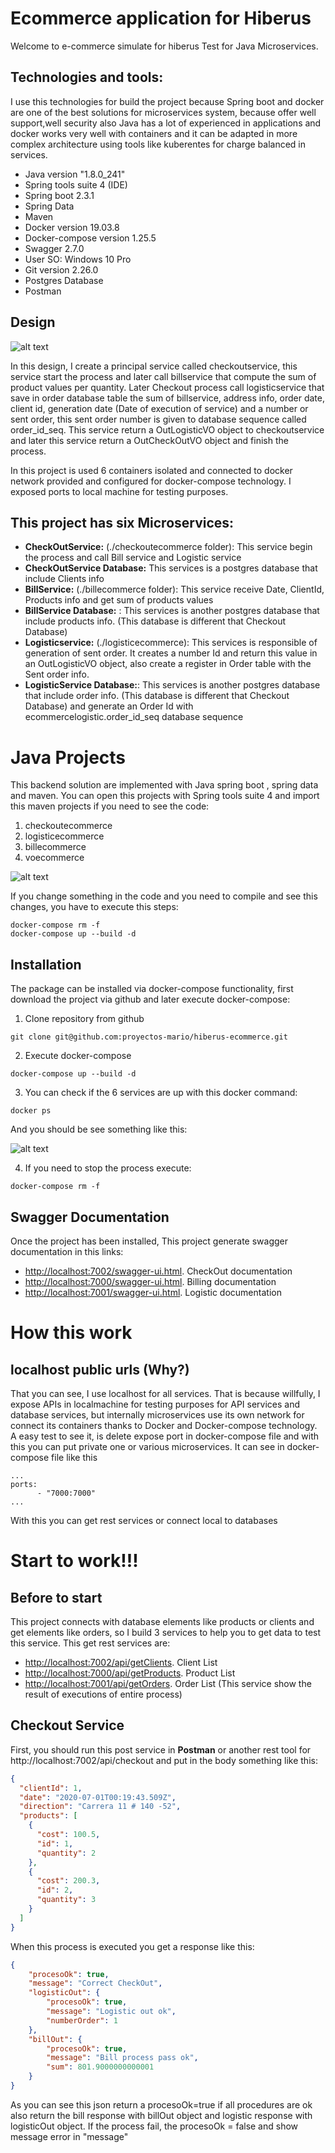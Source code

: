 # Ecommerce application for Hiberus

Welcome to e-commerce simulate for hiberus Test for Java Microservices.

## Technologies and tools:

I use this technologies for build the project because Spring boot and docker are one of the best solutions for microservices system, because offer well support,well security also Java has a lot of experienced in applications and docker works very well with containers and it can be adapted in more complex architecture using tools like kuberentes for charge balanced in services.

- Java version "1.8.0_241"
- Spring tools suite 4 (IDE)
- Spring boot 2.3.1
- Spring Data
- Maven
- Docker version 19.03.8
- Docker-compose version 1.25.5
- Swagger 2.7.0
- User SO: Windows 10 Pro
- Git version 2.26.0
- Postgres Database
- Postman

## Design

![alt text](https://github.com/proyectos-mario/hiberus-ecommerce/blob/master/images/design.png?raw=true)

In this design, I create a principal service called checkoutservice, this service start the process and later call billservice that compute the sum of product values per quantity. Later Checkout process call logisticservice that save in order database table the sum of billservice, address info, order date, client id, generation date (Date of execution of service) and a number or sent order, this sent order number is given to database sequence called order_id_seq. This service return a OutLogisticVO object to checkoutservice and later this service return a OutCheckOutVO object and finish the process.

In this project is used 6 containers isolated and connected to docker network provided and configured for docker-compose technology. I exposed ports to local machine for testing purposes.



 ## This project has six Microservices:

- **CheckOutService:**  (./checkoutecommerce folder): This service begin the process and call Bill service and Logistic service
- **CheckOutService Database:** This services is a postgres database that include Clients info
- **BillService:** (./billecommerce folder): This service receive Date, ClientId, Products info and get sum of products values
- **BillService Database:** : This services is another postgres database that include products info. (This database is different that Checkout Database)
- **Logisticservice:** (./logisticecommerce): This services is responsible of generation of sent order. It creates a number Id and return this value in an OutLogisticVO object, also create a register in Order table with the Sent order info.
- **LogisticService Database:**: This services is another postgres database that include order info. (This database is different that Checkout Database) and generate an Order Id with ecommercelogistic.order_id_seq database sequence

# Java Projects

This backend solution are implemented with Java spring boot , spring data and maven. You can open this projects with Spring tools suite 4 and import this maven projects if you need to see the code:

1) checkoutecommerce
2) logisticecommerce
3) billecommerce
4) voecommerce

![alt text](https://github.com/proyectos-mario/hiberus-ecommerce/blob/master/images/designJava.png?raw=true)

If you change something in the code and you need to compile and see this changes, you have to execute this steps:

```
docker-compose rm -f
docker-compose up --build -d
```

## Installation

The package can be installed via docker-compose functionality, first download the project via github and later execute docker-compose:

1) Clone repository from github
```
git clone git@github.com:proyectos-mario/hiberus-ecommerce.git

```
2) Execute docker-compose

```
docker-compose up --build -d
```

3) You can check if the 6 services are up with this docker command:

```
docker ps
```
And you should be see something like this:

![alt text](https://github.com/proyectos-mario/hiberus-ecommerce/blob/master/images/dockerps.png?raw=true)

4) If you need to stop the process execute:

```
docker-compose rm -f
```

## Swagger Documentation

Once the project has been installed,  This project generate swagger documentation in this links:

- [http://localhost:7002/swagger-ui.html](http://localhost:7002/swagger-ui.html). CheckOut documentation
- [http://localhost:7000/swagger-ui.html](http://localhost:7000/swagger-ui.html). Billing documentation
- [http://localhost:7001/swagger-ui.html](http://localhost:7001/swagger-ui.html). Logistic documentation

# How this work

## localhost public urls (Why?)

That you can see, I use localhost for all services. That is because willfully, I expose APIs in localmachine for testing purposes for API services and database services, but internally microservices use its own network for connect its containers  thanks to Docker and Docker-compose technology. A easy test to see it,  is delete expose port in docker-compose file and with this you can put private one or various microservices. It can see in docker-compose file like this

```
...
ports: 
      - "7000:7000" 
...
```
With this you can get rest services or connect local to databases

# Start to work!!!

## Before to start

This project connects with database elements like products or clients and get elements like orders, so I build 3 services to help you to get data to test this service. This get rest services are:

+ [http://localhost:7002/api/getClients](http://localhost:7002/api/getClients). Client List
+ [http://localhost:7000/api/getProducts](http://localhost:7000/api/getProducts). Product List
+ [http://localhost:7001/api/getOrders](http://localhost:7001/api/getOrders). Order List (This service show the result of executions of entire process)


## Checkout Service


First, you should run this post service in **Postman** or another rest tool for http://localhost:7002/api/checkout and put in the body something like this:

```json
{
  "clientId": 1,
  "date": "2020-07-01T00:19:43.509Z",
  "direction": "Carrera 11 # 140 -52",
  "products": [
    {
      "cost": 100.5,
      "id": 1,
      "quantity": 2
    },
    {
      "cost": 200.3,
      "id": 2,
      "quantity": 3
    }
  ]
} 
```
When this process is executed you get a response like this:


```json
{
    "procesoOk": true,
    "message": "Correct CheckOut",
    "logisticOut": {
        "procesoOk": true,
        "message": "Logistic out ok",
        "numberOrder": 1
    },
    "billOut": {
        "procesoOk": true,
        "message": "Bill process pass ok",
        "sum": 801.9000000000001
    }
}
```
As you can see this json return a procesoOk=true if all procedures are ok also return the bill response with billOut object and logistic response with logisticOut object. If the process fail, the procesoOk = false and show message error in "message"


